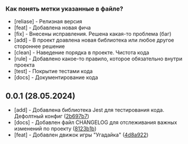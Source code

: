 ### Как понять метки указанные в файле?

- [reliase] - Релизная версия
- [feat] - Добавлена новая фича
- [fix] - Внесены исправления. Решена какая-то проблема (баг)
- [add] - В проект доавлена новая библиотека или любое другое стороннее решение
- [clean] - Наведение порядка в проекте. Чистота кода
- [rule] - Добавлено какое-то правило, которое обязательно внутри проекта
- [test] - Покрытие тестами кода
- [docs] - Документирование кода

## 0.0.1 (28.05.2024)

- [add] - Добавлена библиотека Jest для тестирования кода. Дефолтный конфиг ([2b697b7](https://github.com/avdiyenkosa/Guessing-game/commit/2b697b7a589cd42b98fed08e92dab53605421de1))
- [docs] - Добавлен файл CHANGELOG для отслеживания важных изменений по проекту ([8123b1b](https://github.com/avdiyenkosa/Guessing-game/commit/8123b1b8e727a89e3fee19a5ea9b49f982db3366))
- [feat] - Добавлен движок игры "Угадайка" ([4d8a922](https://github.com/avdiyenkosa/Guessing-game/commit/4d8a92265212f46e599a8cde6e9d5830d9de232a))

